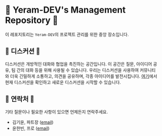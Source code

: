# 🚀 Yeram-DEV's Management Repository 🚀

이 레포지토리는 `Yeram-DEV`의 프로젝트 관리를 위한 중앙 장소입니다.

## 💬 디스커션 💬

디스커션은 개방적인 대화와 협업을 촉진하는 공간입니다. 이 공간은 질문, 아이디어 공유, 팀 간의 대화 등을 위해 사용될 수 있습니다. 우리는 디스커션을 사용하여 커뮤니티와 더욱 긴밀하게 소통하고, 의견을 공유하며, 각종 아이디어를 발전시킵니다. [여기](https://github.com/orgs/Yeram-DEV/discussions)에서 현재 디스커션을 확인하고 새로운 디스커션을 시작할 수 있습니다.

## 📮 연락처 📮

기타 질문이나 필요한 사항이 있으면 언제든지 연락주세요.

- 김기윤, 파트장 ([email](mailto:kiyun.kim@yeram.co.kr))
- 윤한빈, 프로 ([email](mailto:hanbin.yun@yeram.co.kr))
